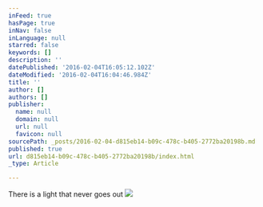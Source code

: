```yaml
---
inFeed: true
hasPage: true
inNav: false
inLanguage: null
starred: false
keywords: []
description: ''
datePublished: '2016-02-04T16:05:12.102Z'
dateModified: '2016-02-04T16:04:46.984Z'
title: ''
author: []
authors: []
publisher:
  name: null
  domain: null
  url: null
  favicon: null
sourcePath: _posts/2016-02-04-d815eb14-b09c-478c-b405-2772ba20198b.md
published: true
url: d815eb14-b09c-478c-b405-2772ba20198b/index.html
_type: Article

---
```

There is a light that never goes out
![](https://the-grid-user-content.s3-us-west-2.amazonaws.com/9d9568df-da9f-4143-a56a-fadcfcb79419.jpg)